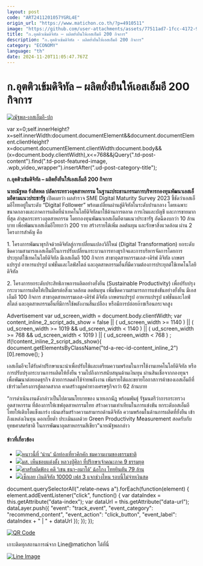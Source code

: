 ```yaml
---
layout: post
code: "ART2411201057YGRL4E"
origin_url: "https://www.matichon.co.th/?p=4910511"
image: "https://github.com/user-attachments/assets/77511ad7-1fcc-4172-9c0d-bf32e92df573"
title: "ก.อุตติวเข้มดิจิทัล – ผลิตยั่งยืนให้เอสเอ็มอี 200 กิจการ"
description: "ก.อุตติวเข้มดิจิทัล - ผลิตยั่งยืนให้เอสเอ็มอี 200 กิจการ"
category: "ECONOMY"
language: "th"
date: 2024-11-20T11:05:47.767Z
---
```


# ก.อุตติวเข้มดิจิทัล – ผลิตยั่งยืนให้เอสเอ็มอี 200 กิจการ

[![](https://www.matichon.co.th/wp-content/uploads/2024/11/ณัฐพล-เอสเอ็มอี-ปก.jpg "ณัฐพล-เอสเอ็มอี-ปก")](https://www.matichon.co.th/wp-content/uploads/2024/11/ณัฐพล-เอสเอ็มอี-ปก.jpg)

var x=0;self.innerHeight?x=self.innerWidth:document.documentElement&&document.documentElement.clientHeight?x=document.documentElement.clientWidth:document.body&&(x=document.body.clientWidth),x<=768&&jQuery(".td-post-content").find(".td-post-featured-image, .wpb\_video\_wrapper").insertAfter(".ud-post-category-title");

**ก.อุตติวเข้มดิจิทัล – ผลิตยั่งยืนให้เอสเอ็มอี 200 กิจการ**

**นายณัฐพล รังสิตพล ปลัดกระทรวงอุตสาหกรรม ในฐานะประธานกรรมการบริหารกองทุนพัฒนาเอสเอ็มอีตามแนวประชารัฐ** เปิดเผยว่า ผลสำรวจ SME Digital Maturity Survey 2023 ชี้ชัดว่าเอสเอ็มอีไทยอยู่ในระดับ “Digital Follower” พร้อมเปลี่ยนผ่านสู่ดิจิทัลในระดับปานกลาง โดยเฉพาะขนาดกลางและภาคการผลิตที่นำเทคโนโลยีดิจิทัลมาใช้ด้านการตลาด การเงินและบัญชี และการขายมากที่สุด ล่าสุดกระทรวงอุตสาหกรรม โดยกองทุนพัฒนาเอสเอ็มอีตามแนวประชารัฐ อัดฉีดงบกว่า 10 ล้านบาท เพื่อพัฒนาเอสเอ็มอีไทยกว่า 200 ราย สร้างรายได้เพิ่ม ลดต้นทุน และรักษาสิ่งแวดล้อม ผ่าน 2 โครงการสำคัญ คือ

1\. โครงการพัฒนาธุรกิจด้วยดิจิทัลสู่การเปลี่ยนแปลงวิถีใหม่ (Digital Transformation) ยกระดับขีดความสามารถเอสเอ็มอีในการปรับเปลี่ยนกระบวนการทางธุรกิจและการบริหารจัดการโดยการประยุกต์ใช้เทคโนโลยีดิจิทัล มีเอสเอ็มอี 100 กิจการ สาขาอุตสาหกรรมเอส-เคิร์ฟ ดิจิทัล เกษตรแปรรูป อาหารแปรรูป แฟชั่นและไลฟ์สไตล์ และอุตสาหกรรมอื่นที่มีความต้องการประยุกต์ใช้เทคโนโลยีดิจิทัล

2\. โครงการยกระดับประสิทธิภาพการผลิตอย่างยั่งยืน (Sustainable Productivity) เพื่อปรับปรุงกระบวนการผลิตให้เป็นมิตรต่อสิ่งแวดล้อม ลดต้นทุน เพิ่มขีดความสามารถการแข่งขันอย่างยั่งยืน มีเอสเอ็มอี 100 กิจการ สาขาอุตสาหกรรมเอส-เคิร์ฟ ดิจิทัล เกษตรแปรรูป อาหารแปรรูป แฟชั่นและไลฟ์สไตล์ และอุตสาหกรรมอื่นที่มีการใช้พลังงานสิ้นเปลือง หรือมีการปล่อยก๊าซเรือนกระจกสูง

Advertisement var ud\_screen\_width = document.body.clientWidth; var content\_inline\_2\_script\_ads\_show = false || ( ud\_screen\_width >= 1140 ) || ( ud\_screen\_width >= 1019 && ud\_screen\_width < 1140 ) || ( ud\_screen\_width >= 768 && ud\_screen\_width < 1019 ) || ( ud\_screen\_width < 768 ) ; if(!content\_inline\_2\_script\_ads\_show){ document.getElementsByClassName("td-a-rec-id-content\_inline\_2")\[0\].remove(); }

เอสเอ็มอีจะได้รับคำปรึกษาแนะนำเพื่อปรับใช้และเตรียมความพร้อมในการใช้งานเทคโนโลยีดิจิทัล หรือการปรับปรุงกระบวนการผลิตให้ยั่งยืน รวมไปถึงการสนับสนุนด้านเงินทุน ผ่านสินเชื่อจากกองทุนฯ เพื่อพัฒนาต่อยอดธุรกิจ ด้วยการลดค่าใช้จ่ายพลังงาน เพิ่มรายได้และขยายโอกาสการค้าของเอสเอ็มอีที่เข้าร่วมโครงการสู่ตลาดสากล คาดสร้างมูลค่าทางเศรษฐกิจกว่า 62 ล้านบาท

“การดำเนินงานดังกล่าวเป็นไปตามนโยบายของ นายเอกนัฏ พร้อมพันธุ์ รัฐมนตรีว่าการกระทรวงอุตสาหกรรม ที่ต้องการให้เซฟอุตสาหกรรมไทย สร้างความเท่าเทียมในการแข่งขัน ยกระดับอสเอ็มอีไทยให้เติบโตแข็งแกร่ง เน้นเสริมสร้างความสามารถด้านดิจิทัล ความพร้อมในด้านการผลิตที่ยั่งยืน เข้าถึงแหล่งเงินทุน ดอกเบี้ยต่ำ ประเมินผลด้วย Green Productivity Measurement สอดรับกับยุทธศาสตร์ชาติ ในการพัฒนาอุตสาหกรรมสีเขียว”นายณัฐพลกล่าว

#### ข่าวที่เกี่ยวข้อง

*   [![](https://www.matichon.co.th/wp-content/uploads/2024/11/maxresdefault-91.jpg)หนาวนี้ที่ ‘น่าน’ นักท่องเที่ยวคึกคัก ชมความงามของธรรมชาติ](https://www.matichon.co.th/clips/news_4910633)
*   [![](https://www.matichon.co.th/wp-content/uploads/2024/11/rrit5-wed.jpg)มส. เห็นชอบแต่งตั้ง หลวงปู่ศิลา ที่ปรึกษาเจ้าคณะภาค 9 ธรรมยุต](https://www.matichon.co.th/education/religious-cultural/news_4910607) 
*   [![](https://www.matichon.co.th/wp-content/uploads/2024/11/chain728.jpg)ศาลรับผัดฟ้อง คดี ‘เชน ธนา-อมาโด้’ ฉ้อโกง ไทยยินตัน 79 ล้าน](https://www.matichon.co.th/local/crime/news_4910603)
*   [![](https://www.matichon.co.th/wp-content/uploads/2024/11/bbb30-1.jpg)เช็กเลย เงินดิจิทัล 10000 เฟส 3 แจกช่วงไหน รอบนี้ไม่จ่ายเงินสด](https://www.matichon.co.th/economy/news_4910583) 

document.querySelectorAll(".relate-news a").forEach(function(element) { element.addEventListener("click", function() { var dataIndex = this.getAttribute("data-index"); var dataUrl = this.getAttribute("data-url"); dataLayer.push({ "event": "track\_event", "event\_category": "recommend\_content", "event\_action": "click\_button", "event\_label": dataIndex + " | " + dataUrl }); }); });

[![QR Code](https://www.matichon.co.th/wp-content/uploads/2023/07/wob1371z.jpg)](https://lin.ee/ht0nDxX)

เกาะติดทุกสถานการณ์จาก Line@matichon ได้ที่นี่

[![Line Image](https://www.matichon.co.th/wp-content/uploads/2023/07/th.png)](https://lin.ee/ht0nDxX)